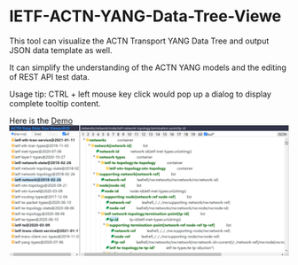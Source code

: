 # IETF-ACTN-YANG-Data-Tree-Viewe
This tool can visualize the ACTN Transport YANG Data Tree and output JSON data template as well.

It can simplify the understanding of the ACTN YANG models and the editing of REST API test data.

Usage tip: CTRL + left mouse key click would pop up a dialog to display complete tooltip content. 

Here is the <a href="https://john-sunjun.github.io/IETF-ACTN-YANG-Data-Tree-Viewer/jsy-viewer/jsy-view.html" onclick="return !window.open(this.href);">Demo</a> 
<a href="https://john-sunjun.github.io/IETF-ACTN-YANG-Data-Tree-Viewer/jsy-viewer/jsy-view.html" onclick="return !window.open(this.href);">
<img src="https://github.com/john-sunjun/IETF-ACTN-YANG-Data-Tree-Viewer/blob/main/screenshot.png"></a>
